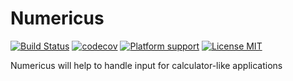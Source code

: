 # Numericus

[![Build Status](https://img.shields.io/travis/vladimirkofman/Numericus/master.svg?style=flat-square)](https://travis-ci.org/vladimirkofman/Numericus) [![codecov](https://img.shields.io/codecov/c/github/vladimirkofman/Numericus.svg?style=flat-square)](https://codecov.io/gh/vladimirkofman/Numericus) [![Platform support](https://img.shields.io/badge/platform-ios-lightgrey.svg?style=flat-square)](https://github.com/vladimirkofman/Numericus/blob/master/LICENSE) [![License MIT](https://img.shields.io/badge/license-MIT-blue.svg?style=flat-square)](https://github.com/vladimirkofman/Numericus/blob/master/LICENSE)

Numericus will help to handle input for calculator-like applications